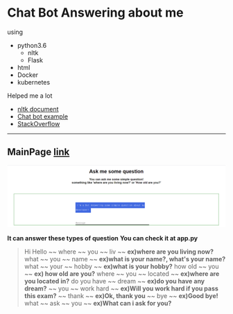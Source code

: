 # Chat Bot Answering about me

using
* python3.6
  * nltk
  * Flask
* html
* Docker
* kubernetes

Helped me a lot
* [nltk document](https://www.nltk.org/index.html)
* [Chat bot example](https://github.com/patelkelvin/Python-BOT)
* [StackOverflow](https://stackoverflow.com/)
---
MainPage
[link](http://34.80.44.54/)
---
<a href="#"><img src = "https://github.com/Wook-2/chatbot/blob/master/img/main%20page.PNG" width="600px"></a>

**It can answer these types of question**
**You can check it at app.py**
> Hi
> Hello
> ~~ where ~~ you ~~ liv ~~ **ex)where are you living now?**
> what ~~ you ~~ name ~~ **ex)what is your name?, what's your name?**
> what ~~ your ~~ hobby ~~ **ex)what is your hobby?**
> how old ~~ you ~~ **ex) how old are you?**
> where ~~ you ~~ located ~~ **ex)where are you located in?**
> do you have ~~ dream ~~ **ex)do you have any dream?**
> ~~ you ~~ work hard ~~ **ex)Will you work hard if you pass this exam?**
> ~~ thank ~~ **ex)Ok, thank you**
> ~~ bye ~~ **ex)Good bye!**
> what ~~ ask ~~ you ~~ **ex)What can i ask for you?**
